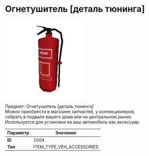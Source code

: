 # Огнетушитель [деталь тюнинга]

![Item Image](../img/1004.webp?raw=true)

Предмет: Огнетушитель [деталь тюнинга]<br>Можно приобрести в магазине запчастей, у коллекционеров,<br>собрать в подвале вашего дома или на центральном рынке.<br>Используется для установки на ваш автомобиль как аксессуар.


| Параметр | Значение |
|----------|----------|
| **ID** | 1004 |
| **Тип** | ITEM_TYPE_VEH_ACCESSORIES |

